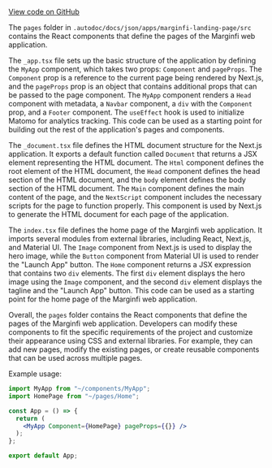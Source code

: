 [View code on GitHub](https://github.com/mrgnlabs/mrgn-ts/.autodoc/docs/json/apps/marginfi-landing-page/src/pages)

The `pages` folder in `.autodoc/docs/json/apps/marginfi-landing-page/src` contains the React components that define the pages of the Marginfi web application. 

The `_app.tsx` file sets up the basic structure of the application by defining the `MyApp` component, which takes two props: `Component` and `pageProps`. The `Component` prop is a reference to the current page being rendered by Next.js, and the `pageProps` prop is an object that contains additional props that can be passed to the page component. The `MyApp` component renders a `Head` component with metadata, a `Navbar` component, a `div` with the `Component` prop, and a `Footer` component. The `useEffect` hook is used to initialize Matomo for analytics tracking. This code can be used as a starting point for building out the rest of the application's pages and components.

The `_document.tsx` file defines the HTML document structure for the Next.js application. It exports a default function called `Document` that returns a JSX element representing the HTML document. The `Html` component defines the root element of the HTML document, the `Head` component defines the head section of the HTML document, and the `body` element defines the body section of the HTML document. The `Main` component defines the main content of the page, and the `NextScript` component includes the necessary scripts for the page to function properly. This component is used by Next.js to generate the HTML document for each page of the application.

The `index.tsx` file defines the home page of the Marginfi web application. It imports several modules from external libraries, including React, Next.js, and Material UI. The `Image` component from Next.js is used to display the hero image, while the `Button` component from Material UI is used to render the "Launch App" button. The `Home` component returns a JSX expression that contains two `div` elements. The first `div` element displays the hero image using the `Image` component, and the second `div` element displays the tagline and the "Launch App" button. This code can be used as a starting point for the home page of the Marginfi web application.

Overall, the `pages` folder contains the React components that define the pages of the Marginfi web application. Developers can modify these components to fit the specific requirements of the project and customize their appearance using CSS and external libraries. For example, they can add new pages, modify the existing pages, or create reusable components that can be used across multiple pages. 

Example usage:

```jsx
import MyApp from "~/components/MyApp";
import HomePage from "~/pages/Home";

const App = () => {
  return (
    <MyApp Component={HomePage} pageProps={{}} />
  );
};

export default App;
```
